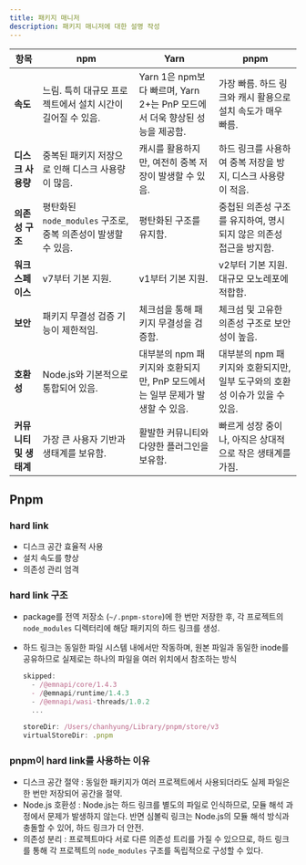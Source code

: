 ```yaml
---
title: 패키지 매니저
description: 패키지 매니저에 대한 설명 작성
---
```


| 항목                   | npm                                                           | Yarn                                                                         | pnpm                                                                        |
| ---------------------- | ------------------------------------------------------------- | ---------------------------------------------------------------------------- | --------------------------------------------------------------------------- |
| **속도**               | 느림. 특히 대규모 프로젝트에서 설치 시간이 길어질 수 있음.    | Yarn 1은 npm보다 빠르며, Yarn 2+는 PnP 모드에서 더욱 향상된 성능을 제공함.   | 가장 빠름. 하드 링크와 캐시 활용으로 설치 속도가 매우 빠름.                 |
| **디스크 사용량**      | 중복된 패키지 저장으로 인해 디스크 사용량이 많음.             | 캐시를 활용하지만, 여전히 중복 저장이 발생할 수 있음.                        | 하드 링크를 사용하여 중복 저장을 방지, 디스크 사용량이 적음.                |
| **의존성 구조**        | 평탄화된 `node_modules` 구조로, 중복 의존성이 발생할 수 있음. | 평탄화된 구조를 유지함.                                                      | 중첩된 의존성 구조를 유지하여, 명시되지 않은 의존성 접근을 방지함.          |
| **워크스페이스**       | v7부터 기본 지원.                                             | v1부터 기본 지원.                                                            | v2부터 기본 지원. 대규모 모노레포에 적합함.                                 |
| **보안**               | 패키지 무결성 검증 기능이 제한적임.                           | 체크섬을 통해 패키지 무결성을 검증함.                                        | 체크섬 및 고유한 의존성 구조로 보안성이 높음.                               |
| **호환성**             | Node.js와 기본적으로 통합되어 있음.                           | 대부분의 npm 패키지와 호환되지만, PnP 모드에서는 일부 문제가 발생할 수 있음. | 대부분의 npm 패키지와 호환되지만, 일부 도구와의 호환성 이슈가 있을 수 있음. |
| **커뮤니티 및 생태계** | 가장 큰 사용자 기반과 생태계를 보유함.                        | 활발한 커뮤니티와 다양한 플러그인을 보유함.                                  | 빠르게 성장 중이나, 아직은 상대적으로 작은 생태계를 가짐.                   |

## Pnpm

### hard link

- 디스크 공간 효율적 사용
- 설치 속도를 향상
- 의존성 관리 엄격

### hard link 구조

- package를 전역 저장소 (`~/.pnpm-store`)에 한 번만 저장한 후, 각 프로젝트의 `node_modules` 디렉터리에 해당 패키지의 하드 링크를 생성.
- 하드 링크는 동일한 파일 시스템 내에서만 작동하며, 원본 파일과 동일한 inode를 공유하므로 실제로는 하나의 파일을 여러 위치에서 참조하는 방식

  ```jsx
  skipped:
    - /@emnapi/core/1.4.3
    - /@emnapi/runtime/1.4.3
    - /@emnapi/wasi-threads/1.0.2
    ...

  storeDir: /Users/chanhyung/Library/pnpm/store/v3
  virtualStoreDir: .pnpm
  ```

### pnpm이 hard link를 사용하는 이유

- 디스크 공간 절약 : 동일한 패키지가 여러 프로젝트에서 사용되더라도 실제 파일은 한 번만 저장되어 공간을 절약.
- Node.js 호환성 : Node.js는 하드 링크를 별도의 파일로 인식하므로, 모듈 해석 과정에서 문제가 발생하지 않는다. 반면 심볼릭 링크는 Node.js의 모듈 해석 방식과 충돌할 수 있어, 하드 링크가 더 안전.
- 의존성 분리 : 프로젝트마다 서로 다른 의존성 트리를 가질 수 있으므로, 하드 링크를 통해 각 프로젝트의 `node_modules` 구조를 독립적으로 구성할 수 있다.
